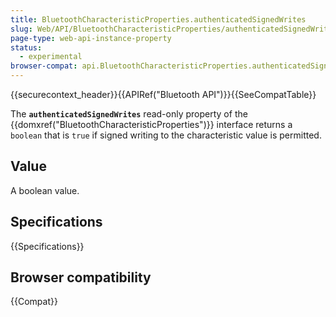 ```yaml
---
title: BluetoothCharacteristicProperties.authenticatedSignedWrites
slug: Web/API/BluetoothCharacteristicProperties/authenticatedSignedWrites
page-type: web-api-instance-property
status:
  - experimental
browser-compat: api.BluetoothCharacteristicProperties.authenticatedSignedWrites
---
```


{{securecontext_header}}{{APIRef("Bluetooth API")}}{{SeeCompatTable}}

The **`authenticatedSignedWrites`** read-only
property of the {{domxref("BluetoothCharacteristicProperties")}} interface returns a
`boolean` that is `true` if signed writing to the characteristic
value is permitted.

## Value

A boolean value.

## Specifications

{{Specifications}}

## Browser compatibility

{{Compat}}
